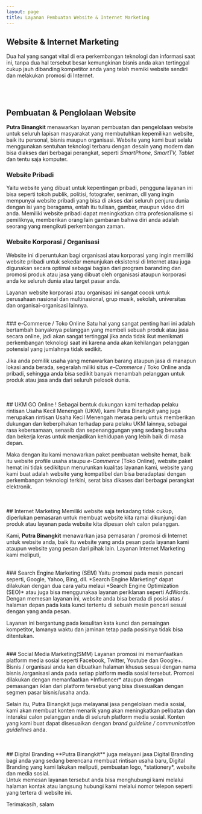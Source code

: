 ```yaml
---
layout: page
title: Layanan Pembuatan Website & Internet Marketing
---
```


## Website & Internet Marketing
Dua hal yang sangat vital di era perkembangan teknologi dan informasi saat ini, tanpa dua hal tersebut besar kemungkinan bisnis anda akan tertinggal cukup jauh dibanding kompetitor anda yang telah memiki website sendiri dan melakukan promosi di Internet.

<br />
<br />

## Pembuatan & Penglolaan Website

**Putra Binangkit** menawarkan layanan pembuatan dan pengelolaan website untuk seluruh lapisan masyarakat yang membutuhkan kepemilikan website, baik itu personal, bisnis maupun organisasi. Website yang kami buat selalu menggunakan sentuhan teknologi terbaru dengan desain yang modern dan bisa diakses dari berbagai perangkat, seperti *SmartPhone, SmartTV, Tablet* dan tentu saja komputer.
<br />

### Website Pribadi
Yaitu website yang dibuat untuk kepentingan pribadi, pengguna layanan ini bisa seperti tokoh publik, politisi, fotografer, seniman, dll yang ingin mempunyai website pribadi yang bisa di akses dari seluruh penjuru dunia dengan isi yang beragama, entah itu tulisan, gambar, maupun video diri anda. Memiliki website pribadi dapat meningkatkan citra profesionalisme si pemiliknya, memberikan orang lain gambaran bahwa diri anda adalah seorang yang mengikuti perkembangan zaman.
<br />

### Website Korporasi / Organisasi
Website ini diperuntukan bagi organisasi atau korporasi yang ingin memiliki website pribadi untuk sekedar menunjukan eksistensi di Internet atau juga digunakan secara optimal sebagai bagian dari program baranding dan promosi produk atau jasa yang dibuat oleh organisasi ataupun korporasi anda ke seluruh dunia atau target pasar anda.

Layanan website korporasi atau organisasi ini sangat cocok untuk perusahaan nasional dan multinasional, grup musik, sekolah, universitas dan organisai-organisasi lainnya.

<br />
### e-Commerce / Toko Online
Satu hal yang sangat penting hari ini adalah bertambah banyaknya pelanggan yang membeli sebuah produk atau jasa secara online, jadi akan sangat tertinggal jika anda tidak ikut menikmati perkembangan teknologi saat ini karena anda akan kehilangan pelanggan potensial yang jumlahnya tidak sedikit.

Jika anda pemilik usaha yang menawarkan barang ataupun jasa di manapun lokasi anda berada, segeralah miliki situs *e-Commerce* / Toko Online anda pribadi, sehingga anda bisa sedikit banyak menambah pelanggan untuk produk atau jasa anda dari seluruh pelosok dunia.

<br />
<br />
## UKM GO Online !
Sebagai bentuk dukungan kami terhadap pelaku rintisan Usaha Kecil Menengah (UKM), kami Putra Binangkit yang juga merupakan rintisan Usaha Kecil Menengah merasa perlu untuk memberikan dukungan dan keberpihakan terhadap para pelaku UKM lainnya, sebagai rasa kebersamaan, senasib dan sepenanggungan yang sedang beusaha dan bekerja keras untuk menjadikan kehidupan yang lebih baik di masa depan. 

Maka dengan itu kami menawarkan paket pembuatan website hemat, baik itu website profile usaha ataupu *e-Commerce* (Toko Online), website paket hemat ini tidak sedikitpun menurunkan kualitas layanan kami, website yang kami buat adalah website yang kompatibel dan bisa beradaptasi dengan perkembangan teknologi terkini, serat bisa dikases dari berbagai perangkat elektronik.

<br />
<br />
## Internet Marketing
Memiliki website saja terkadang tidak cukup, diperlukan pemasaran untuk membuat website kita ramai dikunjungi dan produk atau layanan pada website kita dipesan oleh calon pelanggan.

Kami, **Putra Binangkit** menawarkan jasa pemasaran / promosi di Internet untuk website anda, baik itu website yang anda pesan pada layanan kami ataupun website yang pesan dari pihak lain. Layanan Internet Marketing kami meliputi,

<br />
### Search Engine Marketing (SEM)
Yaitu promosi pada mesin pencari seperti, Google, Yahoo, Bing, dll. *Search Engine Marketing* dapat dilakukan dengan dua cara yaitu melaui *Search Engine Optimization (SEO)* atau juga bisa menggunakaa layanan periklanan seperti AdWords. Dengan memesan layanan ini, website anda bisa berada di posisi atas / halaman depan pada kata kunci tertentu di sebuah mesin pencari sesuai dengan yang anda pesan. 

Layanan ini bergantung pada kesulitan kata kunci dan persaingan kompetitor, lamanya waktu dan jaminan tetap pada posisinya tidak bisa ditentukan.

<br />
### Social Media Marketing(SMM)
Layanan promosi ini memanfaatkan platform media sosial seperti Facebook, Twitter, Youtube dan Google+. Bisnis / organisasi anda kan dibuatkan halaman khusus sesuai dengan nama bisnis /organisasi anda pada setiap platform media sosial tersebut. Promosi dilakukan dengan memanfaatkan *Influencer* ataupun dengan pemasangan iklan dari platform tersebut yang bisa disesuaikan dengan segmen pasar bisnis/usaha anda.

Selain itu, Putra Binangkit juga melayanai jasa pengelolaan media sosial, kami akan membuat konten menarik yang akan meningkatkan pelibatan dan interaksi calon pelanggan anda di seluruh platform media sosial. Konten yang kami buat dapat disesuaikan dengan *brand guideline / communication guidelines* anda.

<br />
<br />
## Digital Branding
**Putra Binangkit** juga melayani jasa Digital Branding bagi anda yang sedang berencana membuat rintisan usaha baru, Digital Branding yang kami lakukan meliputi, pembuatan logo, *stationery*, website dan media sosial.

<br />
Untuk memesan layanan tersebut anda bisa menghubungi kami melalui halaman kontak atau langsung hubungi kami melalui nomor telepon seperti yang tertera di website ini.
 
Terimakasih, salam
